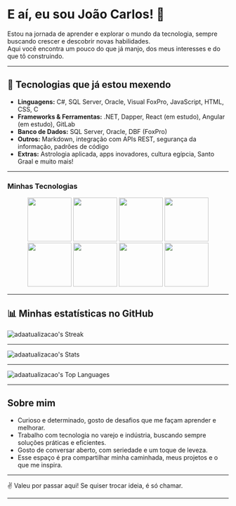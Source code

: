 # E aí, eu sou João Carlos! 👋

Estou na jornada de aprender e explorar o mundo da tecnologia, sempre buscando crescer e descobrir novas habilidades.  
Aqui você encontra um pouco do que já manjo, dos meus interesses e do que tô construindo.

---

## 🚀 Tecnologias que já estou mexendo

- **Linguagens:** C#, SQL Server, Oracle, Visual FoxPro, JavaScript, HTML, CSS, C  
- **Frameworks & Ferramentas:** .NET, Dapper, React (em estudo), Angular (em estudo), GitLab  
- **Banco de Dados:** SQL Server, Oracle, DBF (FoxPro)  
- **Outros:** Markdown, integração com APIs REST, segurança da informação, padrões de código  
- **Extras:** Astrologia aplicada, apps inovadores, cultura egípcia, Santo Graal e muito mais!

---

### Minhas Tecnologias  
<p align="center">
  <img src="https://cdn.jsdelivr.net/gh/devicons/devicon@latest/icons/microsoftsqlserver/microsoftsqlserver-original.svg" width="100px"/>
  <img src="https://cdn.jsdelivr.net/gh/devicons/devicon@latest/icons/csharp/csharp-original.svg" width="100px"/>
  <img src="https://cdn.jsdelivr.net/gh/devicons/devicon@latest/icons/angular/angular-original.svg" width="100px"/>
  <img src="https://cdn.jsdelivr.net/gh/devicons/devicon@latest/icons/github/github-original.svg" width="100px"/>
  <img src="https://cdn.jsdelivr.net/gh/devicons/devicon@latest/icons/git/git-original.svg" width="100px"/>
  <img src="https://cdn.jsdelivr.net/gh/devicons/devicon@latest/icons/dotnetcore/dotnetcore-original.svg" width="100px"/>
  <img src="https://cdn.jsdelivr.net/gh/devicons/devicon@latest/icons/visualstudio/visualstudio-plain.svg" width="100px"/>
  <img src="https://cdn.jsdelivr.net/gh/devicons/devicon@latest/icons/vscode/vscode-original.svg" width="100px"/>
</p>

---

## 📊 Minhas estatísticas no GitHub

![adaatualizacao's Streak](https://github-readme-streak-stats.herokuapp.com/?user=adaatualizacao&theme=vision-friendly-dark&hide_border=true)

---

![adaatualizacao's Stats](https://github-readme-stats.vercel.app/api?username=adaatualizacao&theme=vision-friendly-dark&show_icons=true&hide_border=true&count_private=false)

---

![adaatualizacao's Top Languages](https://github-readme-stats.vercel.app/api/top-langs/?username=adaatualizacao&theme=vision-friendly-dark&show_icons=true&hide_border=true&layout=compact&langs_count=7&)

---

## Sobre mim

- Curioso e determinado, gosto de desafios que me façam aprender e melhorar.  
- Trabalho com tecnologia no varejo e indústria, buscando sempre soluções práticas e eficientes.  
- Gosto de conversar aberto, com seriedade e um toque de leveza.  
- Esse espaço é pra compartilhar minha caminhada, meus projetos e o que me inspira.

---

✌️ Valeu por passar aqui! Se quiser trocar ideia, é só chamar.

---
